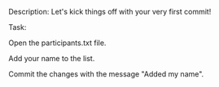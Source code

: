 Description: Let's kick things off with your very first commit!

Task:

Open the participants.txt file.

Add your name to the list.

Commit the changes with the message "Added my name".


